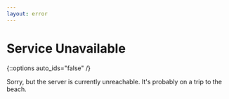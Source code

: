 ```yaml
---
layout: error
---
```

# Service Unavailable
{::options auto_ids="false" /}

Sorry, but the server is currently unreachable. It's probably on a trip to the beach.
